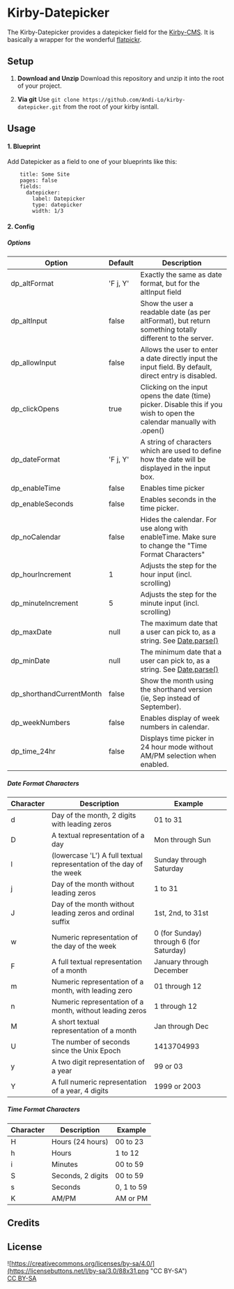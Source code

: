 # Kirby-Datepicker

The Kirby-Datepicker provides a datepicker field for the [Kirby-CMS](https://getkirby.com/). It is basically a wrapper for the wonderful [flatpickr](https://github.com/chmln/flatpickr).

## Setup

1. **Download and Unzip**
Download this repository and unzip it into the root of your project.

2. **Via git**
Use `git clone https://github.com/Andi-Lo/kirby-datepicker.git` from the root of your kirby isntall.

## Usage

#### 1. Blueprint

Add Datepicker as a field to one of your blueprints like this:

```
    title: Some Site
    pages: false
    fields:
      datepicker:
        label: Datepicker
        type: datepicker
        width: 1/3

```

#### 2. Config 

##### Options

| **Option** | **Default** | **Description** |
| -------- | -------- | -------- |
| dp_altFormat | 'F j, Y' | Exactly the same as date format, but for the altInput field |
| dp_altInput | false | Show the user a readable date (as per altFormat), but return something totally different to the server. |
| dp_allowInput | false | Allows the user to enter a date directly input the input field. By default, direct entry is disabled. |
| dp_clickOpens | true | Clicking on the input opens the date (time) picker. Disable this if you wish to open the calendar manually with .open() |
| dp_dateFormat | 'F j, Y' | A string of characters which are used to define how the date will be displayed in the input box. |
| dp_enableTime | false | Enables time picker |
| dp_enableSeconds | false | Enables seconds in the time picker. |
| dp_noCalendar | false | Hides the calendar. For use along with enableTime. Make sure to change the "Time Format Characters" |
| dp_hourIncrement | 1 | Adjusts the step for the hour input (incl. scrolling) |
| dp_minuteIncrement | 5 | Adjusts the step for the minute input (incl. scrolling) |
| dp_maxDate | null | The maximum date that a user can pick to, as a string. See [Date.parse()](https://developer.mozilla.org/en-US/docs/Web/JavaScript/Reference/Global_Objects/Date/parse) |
| dp_minDate | null | The minimum date that a user can pick to, as a string. See [Date.parse()](https://developer.mozilla.org/en-US/docs/Web/JavaScript/Reference/Global_Objects/Date/parse) |
| dp_shorthandCurrentMonth | false | Show the month using the shorthand version (ie, Sep instead of September). |
| dp_weekNumbers | false | Enables display of week numbers in calendar. |
| dp_time_24hr |  false | Displays time picker in 24 hour mode without AM/PM selection when enabled. |

##### Date Format Characters

| **Character** | **Description** | **Example** |
| -------- | -------- | -------- |
| d | Day of the month, 2 digits with leading zeros | 01 to 31 |
| D | A textual representation of a day | Mon through Sun |
| l | (lowercase 'L')   A full textual representation of the day of the week | Sunday through Saturday |
| j | Day of the month without leading zeros | 1 to 31 |
| J | Day of the month without leading zeros and ordinal suffix | 1st, 2nd, to 31st |
| w | Numeric representation of the day of the week | 0 (for Sunday) through 6 (for Saturday) |
| F | A full textual representation of a month | January through December |
| m | Numeric representation of a month, with leading zero | 01 through 12 |
| n | Numeric representation of a month, without leading zeros | 1 through 12 |
| M | A short textual representation of a month | Jan through Dec |
| U | The number of seconds since the Unix Epoch | 1413704993 |
| y | A two digit representation of a year | 99 or 03 |
| Y | A full numeric representation of a year, 4 digits | 1999 or 2003 |

##### Time Format Characters

| **Character** | **Description** | **Example** |
| -------- | -------- | -------- |
| H  | Hours (24 hours) | 00 to 23 |
| h  | Hours | 1 to 12 |
| i  | Minutes | 00 to 59 |
| S  | Seconds, 2 digits | 00 to 59 |
| s  | Seconds | 0, 1 to 59 |
| K  | AM/PM | AM or PM |

## Credits

## License
![https://creativecommons.org/licenses/by-sa/4.0/](https://licensebuttons.net/l/by-sa/3.0/88x31.png "CC BY-SA")  
[CC BY-SA](https://creativecommons.org/licenses/by-sa/4.0/)

